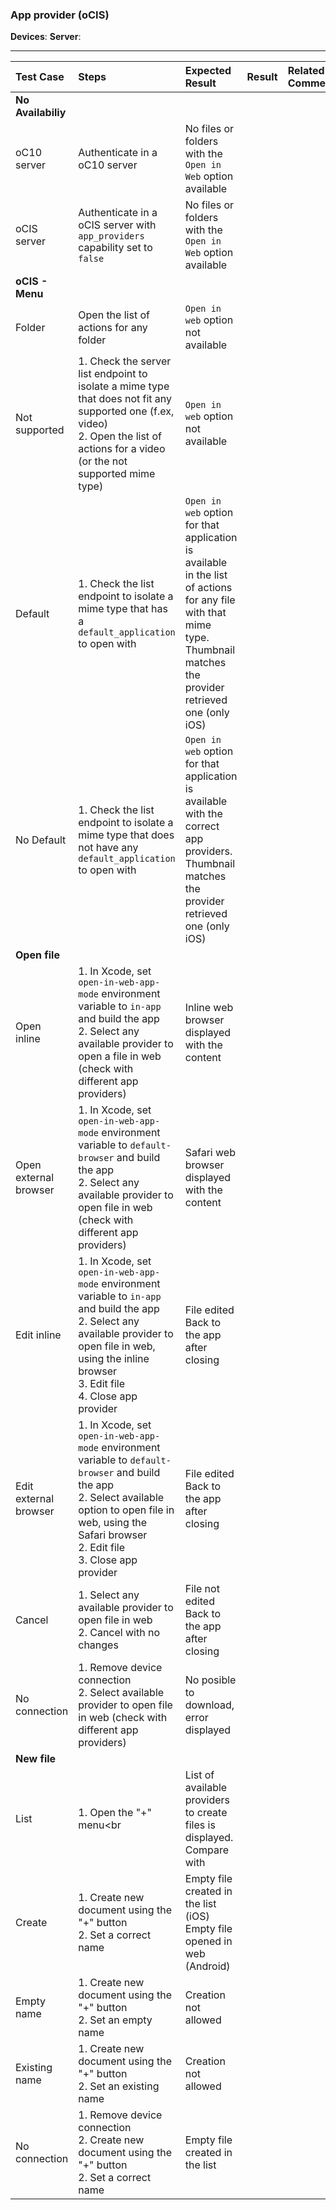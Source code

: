 ###  App provider (oCIS)


**Devices**: 
**Server**: <br>


---
 
| Test Case | Steps | Expected Result | Result | Related Comment |
| :-------- | :---- | :-------------- | :----: | :-------------- |
|**No Availabiliy**||
| oC10 server | Authenticate in a oC10 server | No files or folders with the `Open in Web` option available |  |  |  |
| oCIS server | Authenticate in a oCIS server with `app_providers` capability set to `false` | No files or folders with the `Open in Web` option available |  |  |  |
|**oCIS - Menu**| |
| Folder | Open the list of actions for any folder  | `Open in web` option not available |  |  |  |
| Not supported | 1. Check the server list endpoint to isolate a mime type that does not fit any supported one (f.ex, video)<br>2. Open the list of actions for a video (or the not supported mime type) | `Open in web` option not available |  |  |  |
| Default | 1. Check the list endpoint to isolate a mime type that has a `default_application` to open with | `Open in web` option for that application is available in the list of actions for any file with that mime type.<br>Thumbnail matches the provider retrieved one (only iOS)  |  |  |  |
| No Default | 1. Check the list endpoint to isolate a mime type that does not have any `default_application` to open with | `Open in web` option for that application is available with the correct app providers.<br>Thumbnail matches the provider retrieved one (only iOS) |   |  |  |
|**Open file**| |
| Open inline | 1. In Xcode, set `open-in-web-app-mode` environment variable to `in-app` and build the app<br>2. Select any available provider to open a file in web (check with different app providers) | Inline web browser displayed with the content |   |  |  |
| Open external browser | 1. In Xcode, set `open-in-web-app-mode` environment variable to `default-browser` and build the app<br>2. Select any available provider to open file in web (check with different app providers) | Safari web browser displayed with the content |  |  |  |
| Edit inline  | 1. In Xcode, set `open-in-web-app-mode` environment variable to `in-app` and build the app<br>2. Select any available provider to open file in web, using the inline browser <br>3. Edit file<br>4. Close app provider | File edited<br>Back to the app after closing |   |  |  |
| Edit external browser | 1. In Xcode, set `open-in-web-app-mode` environment variable to `default-browser` and build the app<br>2. Select available option to open file in web, using the Safari browser<br>2. Edit file<br>3. Close app provider | File edited<br>Back to the app after closing |   | |  |
| Cancel | 1. Select any available provider to open file in web<br>2. Cancel with no changes | File not edited<br>Back to the app after closing |   |   |  |
| No connection | 1. Remove device connection<br>2. Select available provider to open file in web (check with different app providers) | No posible to download, error displayed |    |   |  |
|**New file**| |
| List | 1. Open the "+" menu<br | List of available providers to create files is displayed. Compare with |   |  |  |
| Create | 1. Create new document using the "+" button<br>2. Set a correct name | Empty file created in the list (iOS)<br>Empty file opened in web (Android)|   |  |  |
| Empty name | 1. Create new document using the "+" button<br>2. Set an empty name | Creation not allowed |  |  |  |
| Existing name | 1. Create new document using the "+" button<br>2. Set an existing name | Creation not allowed |   |  |  |
| No connection | 1. Remove device connection<br>2. Create new document using the "+" button<br>2. Set a correct name | Empty file created in the list |   | |  |

